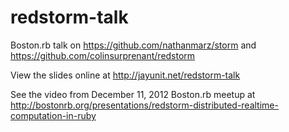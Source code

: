 redstorm-talk
=============

Boston.rb talk on https://github.com/nathanmarz/storm and https://github.com/colinsurprenant/redstorm

View the slides online at http://jayunit.net/redstorm-talk

See the video from December 11, 2012 Boston.rb meetup at http://bostonrb.org/presentations/redstorm-distributed-realtime-computation-in-ruby
